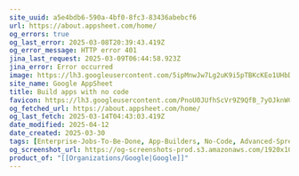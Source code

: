 ```yaml
---
site_uuid: a5e4bdb6-590a-4bf0-8fc3-83436abebcf6
url: https://about.appsheet.com/home/
og_errors: true
og_last_error: 2025-03-08T20:39:43.419Z
og_error_message: HTTP error 401
jina_last_request: 2025-03-09T06:44:58.923Z
jina_error: Error occurred
image: https://lh3.googleusercontent.com/5ipMnwJw7Lg2uK9i5pTBKcKEo1UHbDRH18POfIiZ_UV9HfoAu1ewtjiQ3oDj-p3Sdrwhsr1n9o_rvWSqMSr629hjfAJkHG7MS59sjOcZtxFKshqMSQ
site_name: Google AppSheet
title: Build apps with no code
favicon: https://lh3.googleusercontent.com/PnoU0JUfhScVr9Z9QfB_7yOJknWCPEEI2puXiz9NVo0wE3tU88-7ZaLIwdfzlEl35QFb6dS0N7dgeK2C6_Pw6Yp-JgoWw5YhHFn7PptCwC5_mYTSbeHn
og_fetched_url: https://about.appsheet.com/home/
og_last_fetch: 2025-03-14T04:43:03.419Z
date_modified: 2025-04-12
date_created: 2025-03-30
tags: [Enterprise-Jobs-To-Be-Done, App-Builders, No-Code, Advanced-Spreadsheets, Internal-Tool-Builders, Check-It-Out]
og_screenshot_url: https://og-screenshots-prod.s3.amazonaws.com/1920x1080/80/false/5f5b423b7efe0eac35a2dad7487b92d152f7c5bfc2771e5b190f86c0e7b49d86.jpeg
product_of: "[[Organizations/Google|Google]]"
---
```














































